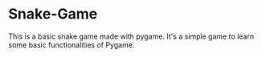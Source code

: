 # Snake-Game
This is a basic snake game made with pygame. It's a simple game to learn some basic functionalities of Pygame.
